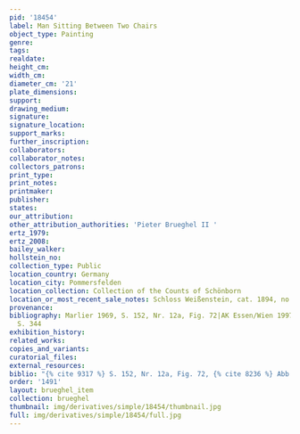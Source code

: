 ```yaml
---
pid: '18454'
label: Man Sitting Between Two Chairs
object_type: Painting
genre: 
tags: 
realdate: 
height_cm: 
width_cm: 
diameter_cm: '21'
plate_dimensions: 
support: 
drawing_medium: 
signature: 
signature_location: 
support_marks: 
further_inscription: 
collaborators: 
collaborator_notes: 
collectors_patrons: 
print_type: 
print_notes: 
printmaker: 
publisher: 
states: 
our_attribution: 
other_attribution_authorities: 'Pieter Brueghel II '
ertz_1979: 
ertz_2008: 
bailey_walker: 
hollstein_no: 
collection_type: Public
location_country: Germany
location_city: Pommersfelden
location_collection: Collection of the Counts of Schönborn
location_or_most_recent_sale_notes: Schloss Weißenstein, cat. 1894, no. 72f
provenance: 
bibliography: Marlier 1969, S. 152, Nr. 12a, Fig. 72|AK Essen/Wien 1997/98, Abb. 1,
  S. 344
exhibition_history: 
related_works: 
copies_and_variants: 
curatorial_files: 
external_resources: 
biblio: "{% cite 9317 %} S. 152, Nr. 12a, Fig. 72, {% cite 8236 %} Abb. 1, S. 344"
order: '1491'
layout: brueghel_item
collection: brueghel
thumbnail: img/derivatives/simple/18454/thumbnail.jpg
full: img/derivatives/simple/18454/full.jpg
---
```

